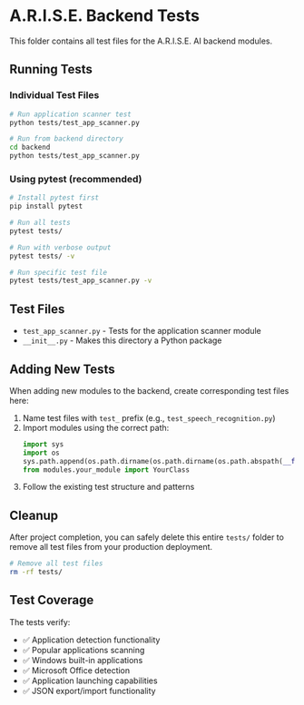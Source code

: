 # A.R.I.S.E. Backend Tests

This folder contains all test files for the A.R.I.S.E. AI backend modules.

## Running Tests

### Individual Test Files
```bash
# Run application scanner test
python tests/test_app_scanner.py

# Run from backend directory
cd backend
python tests/test_app_scanner.py
```

### Using pytest (recommended)
```bash
# Install pytest first
pip install pytest

# Run all tests
pytest tests/

# Run with verbose output
pytest tests/ -v

# Run specific test file
pytest tests/test_app_scanner.py -v
```

## Test Files

- `test_app_scanner.py` - Tests for the application scanner module
- `__init__.py` - Makes this directory a Python package

## Adding New Tests

When adding new modules to the backend, create corresponding test files here:

1. Name test files with `test_` prefix (e.g., `test_speech_recognition.py`)
2. Import modules using the correct path:
   ```python
   import sys
   import os
   sys.path.append(os.path.dirname(os.path.dirname(os.path.abspath(__file__))))
   from modules.your_module import YourClass
   ```
3. Follow the existing test structure and patterns

## Cleanup

After project completion, you can safely delete this entire `tests/` folder to remove all test files from your production deployment.

```bash
# Remove all test files
rm -rf tests/
```

## Test Coverage

The tests verify:
- ✅ Application detection functionality
- ✅ Popular applications scanning
- ✅ Windows built-in applications
- ✅ Microsoft Office detection
- ✅ Application launching capabilities
- ✅ JSON export/import functionality

